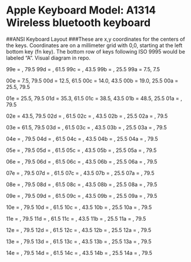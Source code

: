 # Apple Keyboard Model: A1314  Wireless bluetooth keyboard
##ANSI Keyboard Layout
###These are x,y coordinates for the centers of the keys. Coordinates are on a millimeter grid with 0,0, starting at the left bottom key (fn key). The bottom row of keys following ISO 9995 would be labeled “A”. Visual diagram in repo.

99e = , 79.5
99d = , 61.5
99c = , 43.5
99b = , 25.5
99a = 7.5, 7.5

00e = 7.5, 79.5
00d = 12.5, 61.5
00c = 14.0, 43.5
00b = 19.0, 25.5
00a = 25.5, 79.5 

01e = 25.5, 79.5
01d = 35.3, 61.5 
01c = 38.5, 43.5
01b = 48.5, 25.5
01a = , 79.5

02e = 43.5, 79.5
02d = , 61.5
02c = , 43.5
02b = , 25.5
02a = , 79.5

03e = 61.5, 79.5
03d = , 61.5
03c = , 43.5
03b = , 25.5
03a = , 79.5

04e = , 79.5
04d = , 61.5
04c = , 43.5
04b = , 25.5
04a = , 79.5

05e = , 79.5
05d = , 61.5
05c = , 43.5
05b = , 25.5
05a = , 79.5

06e = , 79.5
06d = , 61.5
06c = , 43.5
06b = , 25.5
06a = , 79.5

07e = , 79.5
07d = , 61.5
07c = , 43.5
07b = , 25.5
07a = , 79.5

08e = , 79.5
08d = , 61.5
08c = , 43.5
08b = , 25.5
08a = , 79.5

09e = , 79.5
09d = , 61.5
09c = , 43.5
09b = , 25.5
09a = , 79.5

10e = , 79.5
10d = , 61.5
10c = , 43.5
10b = , 25.5
10a = , 79.5

11e = , 79.5
11d = , 61.5
11c = , 43.5
11b = , 25.5
11a = , 79.5

12e = , 79.5
12d = , 61.5
12c = , 43.5
12b = , 25.5
12a = , 79.5

13e = , 79.5
13d = , 61.5
13c = , 43.5
13b = , 25.5
13a = , 79.5

14e = , 79.5
14d = , 61.5
14c = , 43.5
14b = , 25.5
14a = , 79.5
